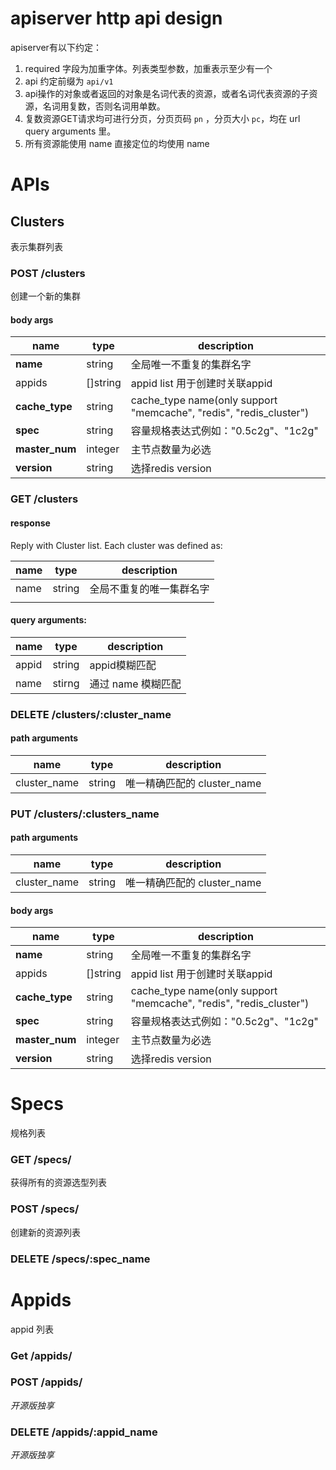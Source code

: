 # apiserver http api design

apiserver有以下约定：

1. required 字段为加重字体。列表类型参数，加重表示至少有一个
2. api 约定前缀为 `api/v1`
3. api操作的对象或者返回的对象是名词代表的资源，或者名词代表资源的子资源，名词用复数，否则名词用单数。
4. 复数资源GET请求均可进行分页，分页页码 `pn` ，分页大小 `pc`，均在 url query arguments 里。
5. 所有资源能使用 name 直接定位的均使用 name

# APIs

## Clusters

表示集群列表

### POST /clusters

创建一个新的集群

#### body args
|name|type|description|
|----|----|-----------|
|**name**|string|全局唯一不重复的集群名字|
|appids|[]string|appid list 用于创建时关联appid|
|**cache_type**|string|cache_type name(only support "memcache", "redis", "redis_cluster")|
|**spec**|string|容量规格表达式例如："0.5c2g"、"1c2g"|
|**master_num**|integer|主节点数量为必选|
|**version**|string|选择redis version|

### GET /clusters

#### response

Reply with Cluster list. Each cluster was defined as:


| name | type   | description              |
|------|--------|--------------------------|
| name | string | 全局不重复的唯一集群名字 |
|      |        |                          |


#### query arguments:

|name|type|description|
|----|----|-----------|
|appid|string| appid模糊匹配 |
|name|stirng| 通过 name 模糊匹配|

### DELETE /clusters/:cluster_name

#### path arguments
|name|type|description|
|----|----|-----------|
|cluster_name|string| 唯一精确匹配的 cluster_name|

### PUT /clusters/:clusters_name

#### path arguments
|name|type|description|
|----|----|-----------|
|cluster_name|string| 唯一精确匹配的 cluster_name|

#### body args
|name|type|description|
|----|----|-----------|
|**name**|string|全局唯一不重复的集群名字|
|appids|[]string|appid list 用于创建时关联appid|
|**cache_type**|string|cache_type name(only support "memcache", "redis", "redis_cluster")|
|**spec**|string|容量规格表达式例如："0.5c2g"、"1c2g"|
|**master_num**|integer|主节点数量为必选|
|**version**|string|选择redis version|

# Specs

规格列表

### GET /specs/

获得所有的资源选型列表

### POST /specs/

创建新的资源列表

### DELETE /specs/:spec_name


# Appids

appid 列表

### Get /appids/

### POST /appids/

*开源版独享*

### DELETE /appids/:appid_name

*开源版独享*

